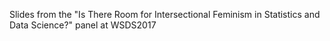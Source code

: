 Slides from the "Is There Room for Intersectional Feminism in Statistics and Data Science?" panel at WSDS2017 
